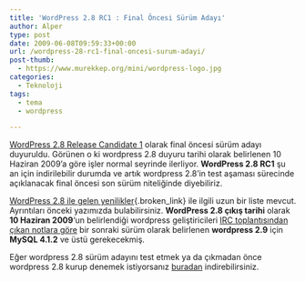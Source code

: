 ```yaml
---
title: 'WordPress 2.8 RC1 : Final Öncesi Sürüm Adayı'
author: Alper
type: post
date: 2009-06-08T09:59:33+00:00
url: /wordpress-28-rc1-final-oncesi-surum-adayi/
post-thumb:
  - https://www.murekkep.org/mini/wordpress-logo.jpg
categories:
  - Teknoloji
tags:
  - tema
  - wordpress

---
```

[WordPress 2.8 Release Candidate 1][1] olarak final öncesi sürüm adayı duyuruldu. Görünen o ki wordpress 2.8 duyuru tarihi olarak belirlenen 10 Haziran 2009&#8217;a göre işler normal seyrinde ilerliyor. **WordPress 2.8 RC1** şu an için indirilebilir durumda ve artık wordpress 2.8&#8217;in test aşaması sürecinde açıklanacak final öncesi son sürüm niteliğinde diyebiliriz. 

[WordPress 2.8 ile gelen yenilikler][2]{.broken_link} ile ilgili uzun bir liste mevcut. Ayrıntıları önceki yazımızda bulabilirsiniz. **WordPress 2.8 çıkış tarihi** olarak **10 Haziran 2009**&#8216;un belirlendiği wordpress geliştiricileri [IRC toplantısından çıkan notlara göre][3] bir sonraki sürüm olarak belirlenen **wordpress 2.9** için **MySQL 4.1.2** ve üstü gerekecekmiş. 

Eğer wordpress 2.8 sürüm adayını test etmek ya da çıkmadan önce wordpress 2.8 kurup denemek istiyorsanız [buradan][4] indirebilirsiniz.

 [1]: http://wordpress.org/development/2009/06/wordpress-2-8-release-candidate-1/
 [2]: https://www.murekkep.org/wordpress-28-beta-1-ve-yenilikler-2621
 [3]: http://wordpress.org/development/2009/06/summary-of-wordpress-dev-irc-meetup-for-20090603/
 [4]: http://wordpress.org/wordpress-2.8-RC1.zip